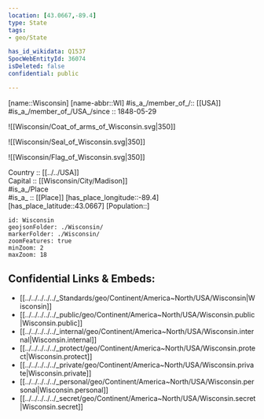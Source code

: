 ```yaml
---
location: [43.0667,-89.4] 
type: State
tags:
- geo/State

has_id_wikidata: Q1537 
SpocWebEntityId: 36074
isDeleted: false
confidential: public

---
```

[name::Wisconsin] 
[name-abbr::WI] 
#is_a_/member_of_/:: [[USA]]
#is_a_/member_of_/USA_/since :: 1848-05-29 


![[Wisconsin/Coat_of_arms_of_Wisconsin.svg|350]] 

![[Wisconsin/Seal_of_Wisconsin.svg|350]] 

![[Wisconsin/Flag_of_Wisconsin.svg|350]] 


Country :: [[../../USA]]  
Capital :: [[Wisconsin/City/Madison]]  
#is_a_/Place  
#is_a_ :: [[Place]] 
[has_place_longitude::-89.4] 
[has_place_latitude::43.0667] 
[Population::] 



```leaflet
id: Wisconsin
geojsonFolder: ./Wisconsin/
markerFolder: ./Wisconsin/
zoomFeatures: true 
minZoom: 2 
maxZoom: 18
```


## Confidential Links & Embeds: 
- [[../../../../../_Standards/geo/Continent/America~North/USA/Wisconsin|Wisconsin]] 
- [[../../../../../_public/geo/Continent/America~North/USA/Wisconsin.public|Wisconsin.public]] 
- [[../../../../../_internal/geo/Continent/America~North/USA/Wisconsin.internal|Wisconsin.internal]] 
- [[../../../../../_protect/geo/Continent/America~North/USA/Wisconsin.protect|Wisconsin.protect]] 
- [[../../../../../_private/geo/Continent/America~North/USA/Wisconsin.private|Wisconsin.private]] 
- [[../../../../../_personal/geo/Continent/America~North/USA/Wisconsin.personal|Wisconsin.personal]] 
- [[../../../../../_secret/geo/Continent/America~North/USA/Wisconsin.secret|Wisconsin.secret]] 

